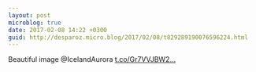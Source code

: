 ```yaml
---
layout: post
microblog: true
date: 2017-02-08 14:22 +0300
guid: http://desparoz.micro.blog/2017/02/08/t829289190076596224.html
---
```

Beautiful image @IcelandAurora [t.co/Gr7VVJBW2...](https://t.co/Gr7VVJBW2f)
